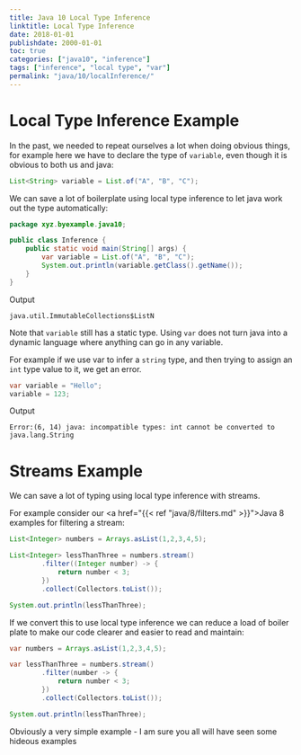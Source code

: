 ```yaml
---
title: Java 10 Local Type Inference
linktitle: Local Type Inference
date: 2018-01-01
publishdate: 2000-01-01
toc: true
categories: ["java10", "inference"]
tags: ["inference", "local type", "var"]
permalink: "java/10/localInference/"
---
```


# Local Type Inference Example

In the past, we needed to repeat ourselves a lot when doing obvious things, for example here we have to declare the type of `variable`, even though it is obvious to both us and java:

```java
List<String> variable = List.of("A", "B", "C");
```

We can save a lot of boilerplate using local type inference to let java work out the type automatically:

```java
package xyz.byexample.java10;

public class Inference {
    public static void main(String[] args) {
        var variable = List.of("A", "B", "C");
        System.out.println(variable.getClass().getName());
    }
}
```
Output
```
java.util.ImmutableCollections$ListN
```
 Note that `variable` still has a static type.  Using `var` does not turn java into a dynamic language where anything can go in any variable.

For example if we use var to infer a `string` type, and then trying to assign an `int` type value to it, we get an error.
 ```java
 var variable = "Hello";
 variable = 123;
```
 Output
```
Error:(6, 14) java: incompatible types: int cannot be converted to java.lang.String
```


# Streams Example

We can save a lot of typing using local type inference with streams.

For example consider our <a href="{{< ref "java/8/filters.md" >}}">Java 8 examples for filtering a stream</a>:

```java
List<Integer> numbers = Arrays.asList(1,2,3,4,5);

List<Integer> lessThanThree = numbers.stream()
        .filter((Integer number) -> {
            return number < 3;
        })
        .collect(Collectors.toList());

System.out.println(lessThanThree);
```

If we convert this to use local type inference we can reduce a load of boiler plate to make our code clearer and easier to read and maintain:

```java
var numbers = Arrays.asList(1,2,3,4,5);

var lessThanThree = numbers.stream()
        .filter(number -> {
            return number < 3;
        })
        .collect(Collectors.toList());

System.out.println(lessThanThree);
```
Obviously a very simple example - I am sure you all will have seen some hideous examples